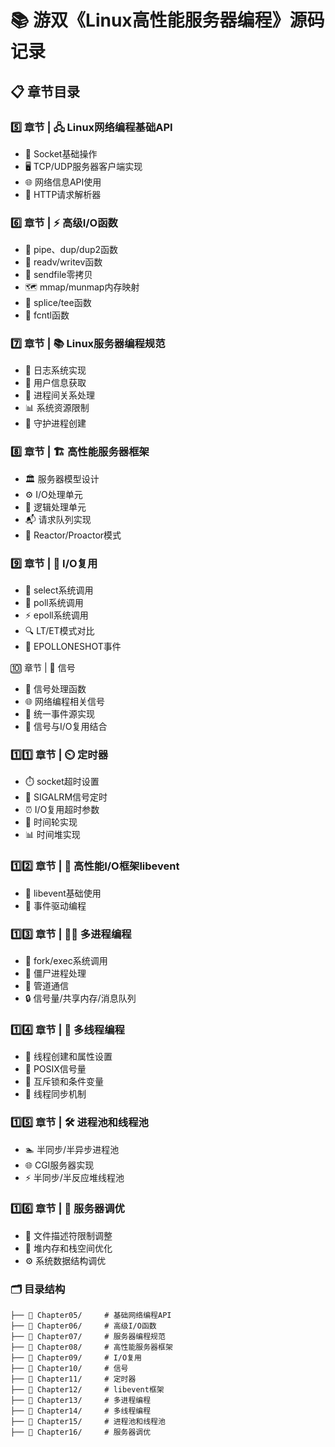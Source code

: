 # 📚 游双《Linux高性能服务器编程》源码记录

## 📋 章节目录

### 5️⃣ 章节 | 🖧 Linux网络编程基础API

- 🔌 Socket基础操作
- 🖥️ TCP/UDP服务器客户端实现
- 🌐 网络信息API使用
- 📡 HTTP请求解析器

### 6️⃣ 章节 | ⚡ 高级I/O函数

- 🚰 pipe、dup/dup2函数
- 📖 readv/writev函数
- 🚀 sendfile零拷贝
- 🗺️ mmap/munmap内存映射
- 🔀 splice/tee函数
- 🔧 fcntl函数

### 7️⃣ 章节 | 📚 Linux服务器编程规范

- 📝 日志系统实现
- 👤 用户信息获取
- 🔗 进程间关系处理
- 📊 系统资源限制
- 👻 守护进程创建

### 8️⃣ 章节 | 🏗️ 高性能服务器框架

- 🏛️ 服务器模型设计
- ⚙️ I/O处理单元
- 🧠 逻辑处理单元
- 📬 请求队列实现
- 🔄 Reactor/Proactor模式

### 9️⃣ 章节 | 🔁 I/O复用

- 🎯 select系统调用
- 🎪 poll系统调用
- ⚡ epoll系统调用
- 🔍 LT/ET模式对比
- 🎲 EPOLLONESHOT事件

🔟 章节 | 🚦 信号

- 📡 信号处理函数
- 🌐 网络编程相关信号
- 🔄 统一事件源实现
- 🤝 信号与I/O复用结合

### 1️⃣1️⃣ 章节 | ⏲️ 定时器

- ⏱️ socket超时设置
- 🔔 SIGALRM信号定时
- ⏰ I/O复用超时参数
- 🎡 时间轮实现
- 📊 时间堆实现

### 1️⃣2️⃣ 章节 | 🧰 高性能I/O框架libevent

- 🔨 libevent基础使用
- 🎯 事件驱动编程

### 1️⃣3️⃣ 章节 | 🏃‍♂️ 多进程编程

- 🍴 fork/exec系统调用
- 🧟 僵尸进程处理
- 🚿 管道通信
- 🔒 信号量/共享内存/消息队列

### 1️⃣4️⃣ 章节 | 🔀 多线程编程

- 🧵 线程创建和属性设置
- 🚦 POSIX信号量
- 🔐 互斥锁和条件变量
- 🔄 线程同步机制

### 1️⃣5️⃣ 章节 | 🛠️ 进程池和线程池

- 🏊 半同步/半异步进程池
- 🌐 CGI服务器实现
- ⚡ 半同步/半反应堆线程池

### 1️⃣6️⃣ 章节 | 🚀 服务器调优

- 📂 文件描述符限制调整
- 💾 堆内存和栈空间优化
- ⚙️ 系统数据结构调优




### 🗂️ 目录结构
```text
├── 📁 Chapter05/     # 基础网络编程API
├── 📁 Chapter06/     # 高级I/O函数
├── 📁 Chapter07/     # 服务器编程规范  
├── 📁 Chapter08/     # 高性能服务器框架
├── 📁 Chapter09/     # I/O复用
├── 📁 Chapter10/     # 信号
├── 📁 Chapter11/     # 定时器
├── 📁 Chapter12/     # libevent框架
├── 📁 Chapter13/     # 多进程编程
├── 📁 Chapter14/     # 多线程编程
├── 📁 Chapter15/     # 进程池和线程池
├── 📁 Chapter16/     # 服务器调优
```
